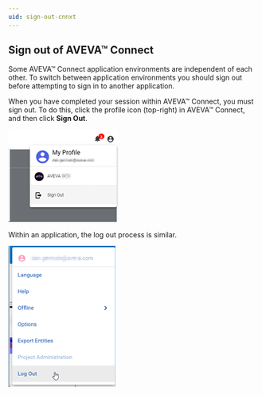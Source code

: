 ```yaml
---
uid: sign-out-cnnxt
---
```


## Sign out of AVEVA™ Connect

Some AVEVA™ Connect application environments are independent of each other. To switch between application environments you should sign out before attempting to sign in to another application.

When you have completed your session within AVEVA™ Connect, you must sign out. To do this, click the profile icon (top-right) in AVEVA™ Connect, and then click **Sign Out**. 

![Sign out of Connect](images/sign-out-cnnxt.png)
 
Within an application, the log out process is similar. 

![Sign out of an application](images/sign-out-app.png)
